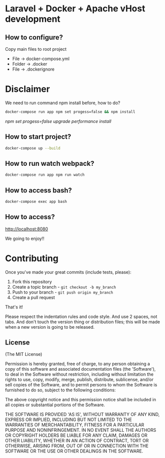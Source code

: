 # Laravel + Docker + Apache vHost development

## How to configure?

Copy main files to root project

* File -> docker-compose.yml
* Folder -> .docker
* File -> .dockerignore

# Disclaimer

We need to run command npm install before, how to do?

```bash
docker-compose run app npm set progess=false && npm install
```

*npm set progess=false upgrade performance install*

## How to start project?

```bash
docker-compose up --build
```

## How to run watch webpack?

```bash
docker-compose run app npm run watch
```

## How to access bash?

```bash
docker-compose exec app bash
```

## How to access?

[http://localhost:8080](http://localhost:8080)

We going to enjoy!!

# Contributing

Once you've made your great commits (include tests, please):

1. Fork this repository
2. Create a topic branch - `git checkout -b my_branch`
3. Push to your branch - `git push origin my_branch`
4. Create a pull request

That's it!

Please respect the indentation rules and code style. And use 2 spaces, not tabs. And don't touch the version thing or distribution files; this will be made when a new version is going to be released.

## License
(The MIT License)

Permission is hereby granted, free of charge, to any person obtaining a copy of this software and associated documentation files (the 'Software'), to deal in the Software without restriction, including without limitation the rights to use, copy, modify, merge, publish, distribute, sublicense, and/or sell copies of the Software, and to permit persons to whom the Software is furnished to do so, subject to the following conditions:

The above copyright notice and this permission notice shall be included in all copies or substantial portions of the Software.

THE SOFTWARE IS PROVIDED 'AS IS', WITHOUT WARRANTY OF ANY KIND, EXPRESS OR IMPLIED, INCLUDING BUT NOT LIMITED TO THE WARRANTIES OF MERCHANTABILITY, FITNESS FOR A PARTICULAR PURPOSE AND NONINFRINGEMENT. IN NO EVENT SHALL THE AUTHORS OR COPYRIGHT HOLDERS BE LIABLE FOR ANY CLAIM, DAMAGES OR OTHER LIABILITY, WHETHER IN AN ACTION OF CONTRACT, TORT OR OTHERWISE, ARISING FROM, OUT OF OR IN CONNECTION WITH THE SOFTWARE OR THE USE OR OTHER DEALINGS IN THE SOFTWARE.
